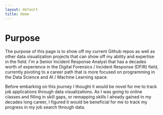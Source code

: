 ```yaml
---
layout: default
title: Home
---
```


# Purpose
The purpose of this page is to show off my current Github repos as well as other data visualization projects that can show off my ability and expertise in the field. I'm a Senior Incident Response Analyst that has a decades worth of experience in the Digital Forensics / Incident Response (DFIR) field, currently pivoting to a career path that is more focused on programming in the Data Science and AI / Machine Learning space.

Before embarking on this journey I thought it would be novel for me to track job applications through data visualizations. As I was going to online classes and filling in skill gaps, or remapping skills I already gained in my decades long career, I figured it would be beneficial for me to track my progress in my job search through data.

<canvas id="myChart" width="400" height="200"></canvas>

<script src="https://cdn.jsdelivr.net/npm/chart.js"></script>
<script>
    document.addEventListener("DOMContentLoaded",function() {
        const data = {{ site.data.email_trends | jsonify }};
        //Log data to ensure it loads correctly
        console.log("Data:",data);
        // Collect all unique dates in sorted order
        const labels = [...new Set(data.map(item => new Date(item.sent_time).toLocaleDateString()))].sort((a,b) => new Date(a) - new Date(b));
        const datasets = [{ label: 'Relation 1', backgroundColor: 'rgba(75, 192, 192, 0.6)', 
            data: labels.map(date => {
                const entry = data.find(
                    item => item.relation_name === "Relation 1" && new Date(item.sent_time).toLocaleDateString() === date
                ); return entry ? parseFloat(entry.value) // Use 0 if no entry exists
            })},
            { label: 'Relation 2', backgroundColor: 'rgba(255, 99, 132, 0.6)', 
            data: labels.map(date => {
                const entry = data.find(
                    item => item.relation_name === "Relation 2" && new Date(item.sent_time).toLocaleDateString() === date
                ); return entry ? parseFloat(entry.value) // Use 0 if no entry exists
            })},
            { label: 'Relation 3', backgroundColor: 'rgba(54, 162, 235, 0.6)', 
            data: labels.map(date => {
                const entry = data.find(
                    item => item.relation_name === "Relation 3" && new Date(item.sent_time).toLocaleDateString() === date
                ); return entry ? parseFloat(entry.value) // Use 0 if no entry exists
            })},
            { label: 'Relation 4', backgroundColor: 'rgba(255, 206, 86, 0.6)', 
            data: labels.map(date => {
                const entry = data.find(
                    item => item.relation_name === "Relation 4" && new Date(item.sent_time).toLocaleDateString() === date
                ); return entry ? parseFloat(entry.value) // Use 0 if no entry exists
            })},
            { label: 'Relation 5', backgroundColor: 'rgba(153, 102, 255, 0.6)', 
            data: labels.map(date => {
                const entry = data.find(
                    item => item.relation_name === "Relation 5" && new Date(item.sent_time).toLocaleDateString() === date
                ); return entry ? parseFloat(entry.value) // Use 0 if no entry exists
            })},
            { label: 'Relation 6', backgroundColor: 'rgba(255, 159, 64, 0.6)', 
            data: labels.map(date => {
                const entry = data.find(
                    item => item.relation_name === "Relation 6" && new Date(item.sent_time).toLocaleDateString() === date
                ); return entry ? parseFloat(entry.value) // Use 0 if no entry exists
            })}
        ];
        // Log labels and dataset values for debugging
        console.log("Labels:",labels);
        console.log("Datasets:",datasets);
        // Make the chart
        new Chart(document.getElementById("myChart"), {
            type: 'bar',
            data: { labels: labels, datasets: datasets },
            options: { 
                        responsive: true, 
                        plugins: { legend: { position: 'top' }, tooltip: { mode: 'index', intersect: false } },
                        scales: { x: { stacked: true }, y: { stacked: true } }         
            }
        });
    });        
</script>